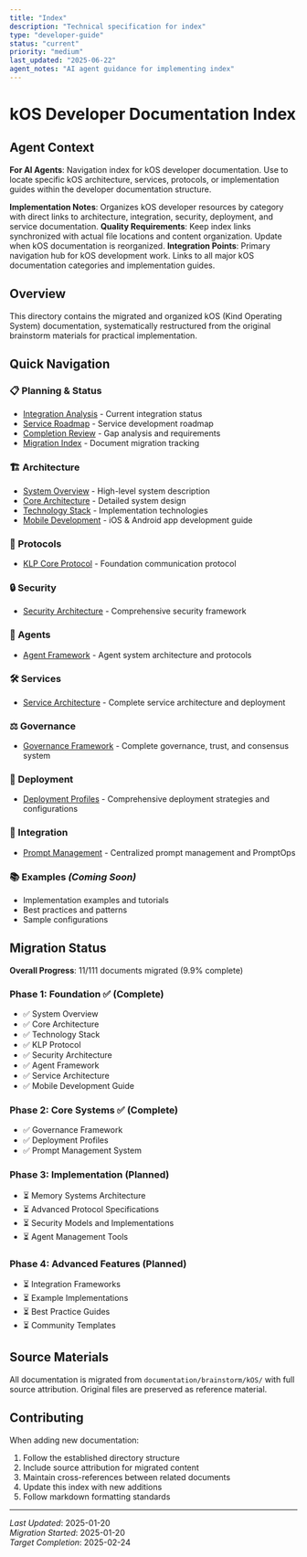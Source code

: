 ```yaml
---
title: "Index"
description: "Technical specification for index"
type: "developer-guide"
status: "current"
priority: "medium"
last_updated: "2025-06-22"
agent_notes: "AI agent guidance for implementing index"
---
```


# kOS Developer Documentation Index

## Agent Context
**For AI Agents**: Navigation index for kOS developer documentation. Use to locate specific kOS architecture, services, protocols, or implementation guides within the developer documentation structure.

**Implementation Notes**: Organizes kOS developer resources by category with direct links to architecture, integration, security, deployment, and service documentation.
**Quality Requirements**: Keep index links synchronized with actual file locations and content organization. Update when kOS documentation is reorganized.
**Integration Points**: Primary navigation hub for kOS development work. Links to all major kOS documentation categories and implementation guides.

## Overview

This directory contains the migrated and organized kOS (Kind Operating System) documentation, systematically restructured from the original brainstorm materials for practical implementation.

## Quick Navigation

### 📋 Planning & Status
- [Integration Analysis](01_Integration_Analysis.md) - Current integration status
- [Service Roadmap](02_Service_Roadmap.md) - Service development roadmap
- [Completion Review](03_Completion_Review.md) - Gap analysis and requirements
- [Migration Index](04_Migration_Index.md) - Document migration tracking

### 🏗️ Architecture
- [System Overview](architecture/01_System_Overview.md) - High-level system description
- [Core Architecture](architecture/02_core_architecture.md) - Detailed system design
- [Technology Stack](architecture/03_technology_stack.md) - Implementation technologies
- [Mobile Development](architecture/04_mobile_development.md) - iOS & Android app development guide

### 🔗 Protocols
- [KLP Core Protocol](protocols/01_KLP_Core_Protocol.md) - Foundation communication protocol

### 🔒 Security
- [Security Architecture](security/01_Security_Architecture.md) - Comprehensive security framework

### 🤖 Agents
- [Agent Framework](agents/01_Agent_Framework.md) - Agent system architecture and protocols

### 🛠️ Services
- [Service Architecture](services/01_Service_Architecture.md) - Complete service architecture and deployment

### ⚖️ Governance
- [Governance Framework](governance/01_Governance_Framework.md) - Complete governance, trust, and consensus system

### 🚀 Deployment
- [Deployment Profiles](deployment/01_Deployment_Profiles.md) - Comprehensive deployment strategies and configurations

### 🔧 Integration
- [Prompt Management](integration/01_Prompt_Management.md) - Centralized prompt management and PromptOps

### 📚 Examples *(Coming Soon)*
- Implementation examples and tutorials
- Best practices and patterns
- Sample configurations

## Migration Status

**Overall Progress**: 11/111 documents migrated (9.9% complete)

### Phase 1: Foundation ✅ (Complete)
- ✅ System Overview
- ✅ Core Architecture  
- ✅ Technology Stack
- ✅ KLP Protocol
- ✅ Security Architecture
- ✅ Agent Framework
- ✅ Service Architecture
- ✅ Mobile Development Guide

### Phase 2: Core Systems ✅ (Complete)
- ✅ Governance Framework
- ✅ Deployment Profiles
- ✅ Prompt Management System

### Phase 3: Implementation (Planned)
- ⏳ Memory Systems Architecture
- ⏳ Advanced Protocol Specifications
- ⏳ Security Models and Implementations
- ⏳ Agent Management Tools

### Phase 4: Advanced Features (Planned)
- ⏳ Integration Frameworks
- ⏳ Example Implementations
- ⏳ Best Practice Guides
- ⏳ Community Templates

## Source Materials

All documentation is migrated from `documentation/brainstorm/kOS/` with full source attribution. Original files are preserved as reference material.

## Contributing

When adding new documentation:
1. Follow the established directory structure
2. Include source attribution for migrated content
3. Maintain cross-references between related documents
4. Update this index with new additions
5. Follow markdown formatting standards

---

*Last Updated*: 2025-01-20  
*Migration Started*: 2025-01-20  
*Target Completion*: 2025-02-24

